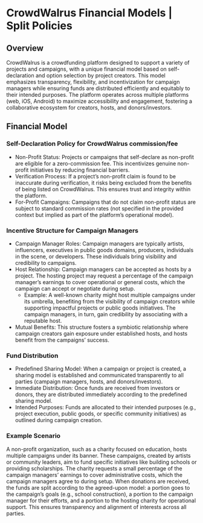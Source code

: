 # CrowdWalrus Financial Models | Split Policies

## Overview
CrowdWalrus is a crowdfunding platform designed to support a variety of projects and campaigns, with a unique financial model based on self-declaration and option selection by project creators. This model emphasizes transparency, flexibility, and incentivization for campaign managers while ensuring funds are distributed efficiently and equitably to their intended purposes. The platform operates across multiple platforms (web, iOS, Android) to maximize accessibility and engagement, fostering a collaborative ecosystem for creators, hosts, and donors/investors.

## Financial Model

### Self-Declaration Policy for CrowdWalrus commission/fee
- Non-Profit Status: Projects or campaigns that self-declare as non-profit are eligible for a zero-commission fee. This incentivizes genuine non-profit initiatives by reducing financial barriers.
- Verification Process: If a project’s non-profit claim is found to be inaccurate during verification, it risks being excluded from the benefits of being listed on CrowdWalrus. This ensures trust and integrity within the platform.
- For-Profit Campaigns: Campaigns that do not claim non-profit status are subject to standard commission rates (not specified in the provided context but implied as part of the platform’s operational model).

### Incentive Structure for Campaign Managers
- Campaign Manager Roles: Campaign managers are typically artists, influencers, executives in public goods domains, producers, individuals in the scene, or developers. These individuals bring visibility and credibility to campaigns.
- Host Relationship: Campaign managers can be accepted as hosts by a project. The hosting project may request a percentage of the campaign manager’s earnings to cover operational or general costs, which the campaign can accept or negotiate during setup.
  - Example: A well-known charity might host multiple campaigns under its umbrella, benefiting from the visibility of campaign creators while supporting impactful projects or public goods initiatives. The campaign managers, in turn, gain credibility by associating with a reputable host.
- Mutual Benefits: This structure fosters a symbiotic relationship where campaign creators gain exposure under established hosts, and hosts benefit from the campaigns’ success.

### Fund Distribution
- Predefined Sharing Model: When a campaign or project is created, a sharing model is established and communicated transparently to all parties (campaign managers, hosts, and donors/investors).
- Immediate Distribution: Once funds are received from investors or donors, they are distributed immediately according to the predefined sharing model.
- Intended Purposes: Funds are allocated to their intended purposes (e.g., project execution, public goods, or specific community initiatives) as outlined during campaign creation.

### Example Scenario
A non-profit organization, such as a charity focused on education, hosts multiple campaigns under its banner. These campaigns, created by artists or community leaders, aim to fund specific initiatives like building schools or providing scholarships. The charity requests a small percentage of the campaign managers’ earnings to cover administrative costs, which the campaign managers agree to during setup. When donations are received, the funds are split according to the agreed-upon model: a portion goes to the campaign’s goals (e.g., school construction), a portion to the campaign manager for their efforts, and a portion to the hosting charity for operational support. This ensures transparency and alignment of interests across all parties.

